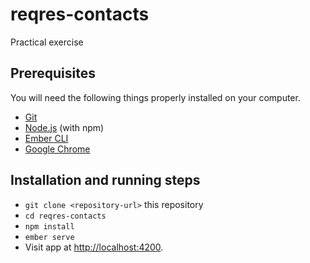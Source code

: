 # reqres-contacts

Practical exercise

## Prerequisites

You will need the following things properly installed on your computer.

* [Git](https://git-scm.com/)
* [Node.js](https://nodejs.org/) (with npm)
* [Ember CLI](https://ember-cli.com/)
* [Google Chrome](https://google.com/chrome/)

## Installation and running steps

* `git clone <repository-url>` this repository
* `cd reqres-contacts`
* `npm install`
* `ember serve`
* Visit app at [http://localhost:4200](http://localhost:4200).
